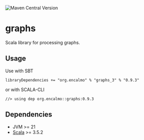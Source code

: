 ![Maven Central Version](https://img.shields.io/maven-central/v/org.encalmo/graphs_3?style=for-the-badge)

# graphs

Scala library for processing graphs.

## Usage

Use with SBT

    libraryDependencies += "org.encalmo" % "graphs_3" % "0.9.3"

or with SCALA-CLI

    //> using dep org.encalmo::graphs:0.9.3



## Dependencies

   - JVM >= 21
   - [Scala](https://www.scala-lang.org/) >= 3.5.2
